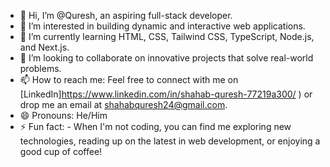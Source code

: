 - 👋 Hi, I’m @Quresh, an aspiring full-stack developer.
- 👀 I’m interested in building dynamic and interactive web applications.
- 🌱 I’m currently learning HTML, CSS, Tailwind CSS, TypeScript, Node.js, and Next.js.
- 💞️ I’m looking to collaborate on innovative projects that solve real-world problems.
- 📫 How to reach me: Feel free to connect with me on [LinkedIn]https://www.linkedin.com/in/shahab-quresh-77219a300/ ) or drop me an email at shahabquresh24@gmail.com.
- 😄 Pronouns: He/Him
- ⚡ Fun fact: - When I'm not coding, you can find me exploring new technologies, reading up on the latest in web development, or enjoying a good cup of coffee!


<!---
Quresh1/Quresh1 is a ✨ special ✨ repository because its `README.md` (this file) appears on your GitHub profile.
You can click the Preview link to take a look at your changes.
--->
